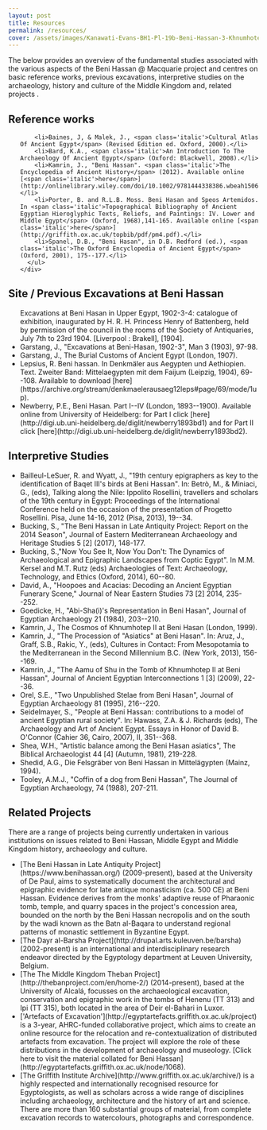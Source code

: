```yaml
---
layout: post
title: Resources
permalink: /resources/
cover: /assets/images/Kanawati-Evans-BH1-Pl-19b-Beni-Hassan-3-Khnumhotep-II-Chapel-Scene-West-wall-Right-Lower-section-Wall1920x.jpg
---
```





<main id="content" role="main" class="content">

The below provides an overview of the fundamental studies associated with the various aspects of the Beni Hassan @ Macquarie project and centres on basic reference works, previous excavations, interpretive studies on the archaeology, history and culture of the Middle Kingdom and, related projects .

<amp-accordion>
  <section>
    <h2>Reference works</h2>
    <div class="indentedList">
      <ul>


		<li>Baines, J, & Malek, J., <span class='italic'>Cultural Atlas Of Ancient Egypt</span> (Revised Edition ed. Oxford, 2000).</li>
		<li>Bard, K.A., <span class='italic'>An Introduction To The Archaeology Of Ancient Egypt</span> (Oxford: Blackwell, 2008).</li>
		<li>Kamrin, J., "Beni Hassan". <span class='italic'>The Encyclopedia of Ancient History</span> (2012). Available online [<span class='italic'>here</span>](http://onlinelibrary.wiley.com/doi/10.1002/9781444338386.wbeah15062/abstract).</li>
		<li>Porter, B. and R.L.B. Moss. Beni Hasan and Speos Artemidos. In <span class='italic'>Topographical Bibliography of Ancient Egyptian Hieroglyphic Texts, Reliefs, and Paintings: IV. Lower and Middle Egypt</span> (Oxford, 1968),141-165. Available online [<span class='italic'>here</span>](http://griffith.ox.ac.uk/topbib/pdf/pm4.pdf).</li>
		<li>Spanel, D.B., "Beni Hasan", in D.B. Redford (ed.), <span class='italic'>The Oxford Encyclopedia of Ancient Egypt</span> (Oxford, 2001), 175--177.</li>
      </ul>
    </div>
  </section>
<section>
    <h2>Site / Previous Excavations at Beni Hassan</h2>
    <div class="indentedList">
      <ul>


</li>Excavations at Beni Hasan in Upper Egypt, 1902-3-4: catalogue of exhibition, inaugurated by H. R. H. Princess Henry of Battenberg, held by permission of the council in the rooms of the Society of Antiquaries, July 7th to 23rd 1904.  [Liverpool : Brakell], [1904].</li>
<li>Garstang, J., "Excavations at Beni-Hasan, 1902-3", <span class='italic'>Man</span> 3 (1903), 97-98.</li>
<li>Garstang, J., <span class='italic'>The Burial Customs of Ancient Egypt</span> (London, 1907).</li>
<li>Lepsius, R. Beni hassan. In <span class='italic'>Denkmäler aus Aegypten und Aethiopien. Text. Zweiter Band: Mittelaegypten mit dem Faijum</span> (Leipzig, 1904), 69--108. Available to download [<span class='italic'>here</span>](https://archive.org/stream/denkmaelerausaeg12leps#page/69/mode/1up).</li>
<li>Newberry, P.E., <span class='italic'>Beni Hasan. Part I--IV</span> (London, 1893--1900). Available online from University of Heidelberg: for Part I click [<span class='italic'>here</span>](http://digi.ub.uni-heidelberg.de/diglit/newberry1893bd1) and for Part II click [<span class='italic'>here</span>](http://digi.ub.uni-heidelberg.de/diglit/newberry1893bd2).</li>
      </ul>
    </div>
  </section>
<section>
    <h2>Interpretive Studies</h2>
    <div class="indentedList">
      <ul>




<li>Bailleul-LeSuer, R. and Wyatt, J., "19th century epigraphers as key to the identification of Baqet III's birds at Beni Hassan". In: Betrò, M., & Miniaci, G., (eds), <span class='italic'>Talking along the Nile: Ippolito Rosellini, travellers and scholars of the 19th century in Egypt: Proceedings of the International Conference held on the occasion of the presentation of Progetto Rosellini. Pisa, June 14-16, 2012</span> (Pisa, 2013), 19--34.</li>
<li>Bucking, S., "The Beni Hassan in Late Antiquity Project: Report on the 2014 Season", <span class='italic'>Journal of Eastern Mediterranean Archaeology and Heritage Studies</span> 5 [2] (2017), 148-177.</li>
<li>Bucking, S.,"Now You See It, Now You Don't: The Dynamics of Archaeological and Epigraphic Landscapes from Coptic Egypt". In M.M. Kersel and M.T. Rutz (eds) <span class='italic'>Archaeologies of Text: Archaeology, Technology, and Ethics</span> (Oxford, 2014), 60--80.</li>
<li>David, A., "Hoopoes and Acacias: Decoding an Ancient Egyptian Funerary Scene," Journal of Near Eastern Studies 73 [2] 2014, 235--252.</li>
<li>Goedicke, H., "Abi-Sha(i)'s Representation in Beni Hasan", <span class='italic'>Journal of Egyptian Archaeology</span> 21 (1984), 203--210.</li>
<li>Kamrin, J., <span class='italic'>The Cosmos of Khnumhotep II at Beni Hasan</span> (London, 1999).</li>
<li>Kamrin, J., "The Procession of "Asiatics" at Beni Hasan". In: Aruz, J., Graff, S.B., Rakic, Y., (eds), <span class='italic'>Cultures in Contact: From Mesopotamia to the Mediterranean in the Second Millennium B.C.</span> (New York, 2013), 156--169.</li>
<li>Kamrin, J., "The Aamu of Shu in the Tomb of Khnumhotep II at Beni Hassan", <span class='italic'>Journal of Ancient Egyptian Interconnections</span> 1 [3] (2009), 22--36.</li>
<li>Orel, S.E., "Two Unpublished Stelae from Beni Hasan", <span class='italic'>Journal of Egyptian Archaeology</span> 81 (1995), 216--220.</li>
<li>Seidelmayer, S., "People at Beni Hassan: contributions to a model of ancient Egyptian rural society". In: Hawass, Z.A. & J. Richards (eds), <span class='italic'>The Archaeology and Art of Ancient Egypt.</span> Essays in Honor of David B. O'Connor (Cahier 36, Cairo, 2007), II, 351--368.</li>
<li>Shea, W.H., "Artistic balance among the Beni Hasan asiatics", <span class='italic'>The Biblical Archaeologist</span> 44 [4] (Autumn, 1981), 219-228.</li>
<li>Shedid, A.G., <span class='italic'>Die Felsgräber von Beni Hassan in Mittelägypten</span> (Mainz, 1994).</li>
<li>Tooley, A.M.J., "Coffin of a dog from Beni Hassan", <span class='italic'>The Journal of Egyptian Archaeology</span>, 74 (1988), 207-211.</li>
      </ul>
    </div>
  </section>
  <section>
    <h2>Related Projects</h2>
    <div class="indentedList">
    	There are a range of projects being currently undertaken in various institutions on issues related to Beni Hassan, Middle Egypt and Middle Kingdom history, archaeology and culture.
      <ul>     



<li>[The Beni Hassan in Late Antiquity Project](https://www.benihassan.org/) (2009-present), based at the University of De Paul, aims to systematically document the architectural and epigraphic evidence for late antique monasticism (ca. 500 CE) at Beni Hassan. Evidence derives from the monks' adaptive reuse of Pharaonic tomb, temple, and quarry spaces in the project's concession area, bounded on the north by the Beni Hassan necropolis and on the south by the wadi known as the Batn al-Baqara to understand regional patterns of monastic settlement in Byzantine Egypt.</li>
<li>[The Dayr al-Barsha Project](http://drupal.arts.kuleuven.be/barsha) (2002-present) is an international and interdisciplinary research endeavor directed by the Egyptology department at Leuven University, Belgium.</li>
<li>[The The Middle Kingdom Theban Project](http://thebanproject.com/en/home-2/) (2014-present), based at the University of Alcalá, focusses on the archaeological excavation, conservation and epigraphic work in the tombs of Henenu (TT 313) and Ipi (TT 315), both located in the area of Deir el-Bahari in Luxor.</li>
<li>['Artefacts of Excavation'](http://egyptartefacts.griffith.ox.ac.uk/project) is a 3-year, AHRC-funded collaborative project, which aims to create an online resource for the relocation and re-contextualization of distributed artefacts from excavation. The project will explore the role of these distributions in the development of archaeology and museology. [Click here to visit the material collated for Beni Hassan](http://egyptartefacts.griffith.ox.ac.uk/node/1068).</li>
<li>[The Griffith Institute Archive](http://www.griffith.ox.ac.uk/archive/) is a highly respected and internationally recognised resource for Egyptologists, as well as scholars across a wide range of disciplines including archaeology, architecture and the history of art and science. There are more than 160 substantial groups of material, from complete excavation records to watercolours, photographs and correspondence.</li>
      </ul>
    </div>
  </section>
